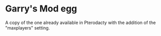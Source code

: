 # Garry's Mod egg

A copy of the one already available in Pterodacty with the addition of the "maxplayers" setting.